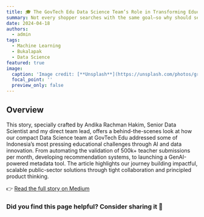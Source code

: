 ```yaml
---
title: 🎓 The GovTech Edu Data Science Team’s Role in Transforming Education in Indonesia
summary: Not every shopper searches with the same goal—so why should search engines treat them the same?
date: 2024-04-18
authors:
  - admin
tags:
  - Machine Learning
  - Bukalapak
  - Data Science
featured: true
image:
  caption: 'Image credit: [**Unsplash**](https://unsplash.com/photos/gray-and-red-shopping-carts-wL7pwimB78Q)'
  focal_point: ''
  preview_only: false
---
```


## Overview

This story, specially crafted by Andika Rachman Hakim, Senior Data Scientist and my direct team lead, offers a behind-the-scenes look at how our compact Data Science team at GovTech Edu addressed some of Indonesia’s most pressing educational challenges through AI and data innovation. From automating the validation of 500k+ teacher submissions per month, developing recommendation systems, to launching a GenAI-powered metadata tool. The article highlights our journey building impactful, scalable public-sector solutions through tight collaboration and principled product thinking.

👉 [Read the full story on Medium](https://medium.com/inadigital-edu/the-govtech-edu-data-science-teams-role-in-transforming-education-in-indonesia-32165ed1f9b2)

### Did you find this page helpful? Consider sharing it 🙌